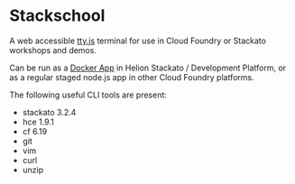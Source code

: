 # Stackschool

A web accessible [tty.js](https://github.com/chjj/tty.js/) terminal for use in Cloud Foundry or Stackato workshops and demos.

Can be run as a [Docker App](http://docs.stackato.com/user/deploy/docker-apps.html) in Helion Stackato / Development Platform, or as a regular staged node.js app in other Cloud Foundry platforms. 

The following useful CLI tools are present:

* stackato 3.2.4
* hce 1.9.1
* cf 6.19
* git
* vim
* curl
* unzip


